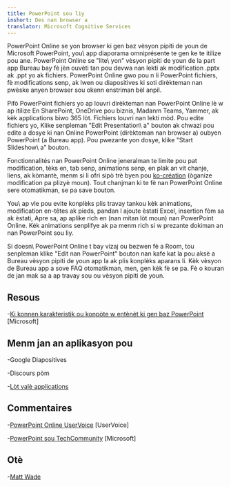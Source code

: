 ```yaml
---
title: PowerPoint sou liy
inshort: Des nan browser a
translator: Microsoft Cognitive Services
---
```


PowerPoint Online se yon browser ki gen baz vèsyon pipiti de youn de Microsoft PowerPoint,
you\ app diaporama omniprésente te gen ke te itilize pou ane.
PowerPoint Online se \"lite\ yon" vèsyon pipiti de youn de la part app Bureau
bay fè jèn ouvèti tan pou devwa nan lekti ak modification .pptx ak .ppt yo ak
fichiers. PowerPoint Online gwo pou n li PowerPoint fichiers, fè
modifications senp, ak lwen ou diapositives ki soti dirèkteman nan pwèske anyen
browser sou okenn enstriman bèl anpil.

Pifò PowerPoint fichiers yo ap louvri dirèkteman nan PowerPoint Online lè w ap itilize
En SharePoint, OneDrive pou biznis, Madanm Teams, Yammer, ak kèk
applications biwo 365 lòt. Fichiers louvri nan lekti mòd. Pou edite fichiers yo,
Klike senpleman \"Edit Presentation\ a" bouton ak chwazi pou edite a
dosye ki nan Online PowerPoint (dirèkteman nan browser a) oubyen PowerPoint (a
Bureau app). Pou pwezante yon dosye, klike \"Start Slideshow\ a" bouton.

Fonctionnalités nan PowerPoint Online jeneralman te limite pou pat
modification, tèks en, tab senp, animations senp, en plak an vit
chanje, liens, ak kòmantè, menm si li ofri sipò trè byen
pou [ko-création](http://icsh.pt/CoAuthoring) (òganize modification pa
plizyè moun). Tout chanjman ki te fè nan PowerPoint Online sere
otomatikman, se pa save bouton.

You\ ap vle pou evite konplèks plis travay tankou kèk animations, modification
en-têtes ak pieds, pandan l ajoute èstati Excel, insertion fòm sa ak èstati,
Apre sa, ap aplike rich en (nan mitan lòt moun) nan PowerPoint Online. Kèk
animations senplifye ak pa menm rich si w prezante dokiman an nan
PowerPoint sou liy.

Si doesn\ PowerPoint Online t bay vizaj ou bezwen fè a
Room, tou senpleman klike \"Edit nan PowerPoint\" bouton nan kafe kat la pou
aksè a Bureau vèsyon pipiti de youn app la ak plis konplèks aparans li.
Kèk vèsyon de Bureau app a sove FAQ otomatikman, men, gen kèk fè
se pa. Fè o kouran de jan mak sa a ap travay sou ou vèsyon pipiti de youn.

Resous
---------

-[Ki konnen karakteristik ou konpòte w entènèt ki gen baz
    PowerPoint](https://support.office.com/en-us/article/How-certain-features-behave-in-web-based-PowerPoint-A931F0C8-1305-4428-8F7C-9CFA00EF28C5)
    \[Microsoft\]

Menm jan an aplikasyon pou
--------------------

-Google Diapositives

-Discours pòm

-[Lòt valè
    applications](https://en.wikipedia.org/wiki/Presentation_program)

Commentaires
---------

-[PowerPoint Online UserVoice](https://powerpoint.uservoice.com/forums/270149-powerpoint-online)
    \[UserVoice\]

-[PowerPoint sou TechCommunity](https://techcommunity.microsoft.com/t5/PowerPoint-Office-Mix/ct-p/PowerPoint)
    \[Microsoft\]

Otè
---------

-[Matt Wade](https://www.linkedin.com/in/thatmattwade/)


